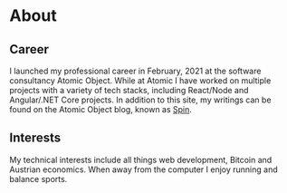 # About


## Career

I launched my professional career in February, 2021 at the software consultancy Atomic Object. While at Atomic I have worked on multiple projects with a variety of tech stacks, including React/Node and Angular/.NET Core projects. In addition to this site, my writings can be found on the Atomic Object blog, known as [Spin](https://spin.atomicobject.com/author/zach-johnson/).

## Interests

My technical interests include all things web development, Bitcoin and Austrian economics. When away from the computer I enjoy running and balance sports.

